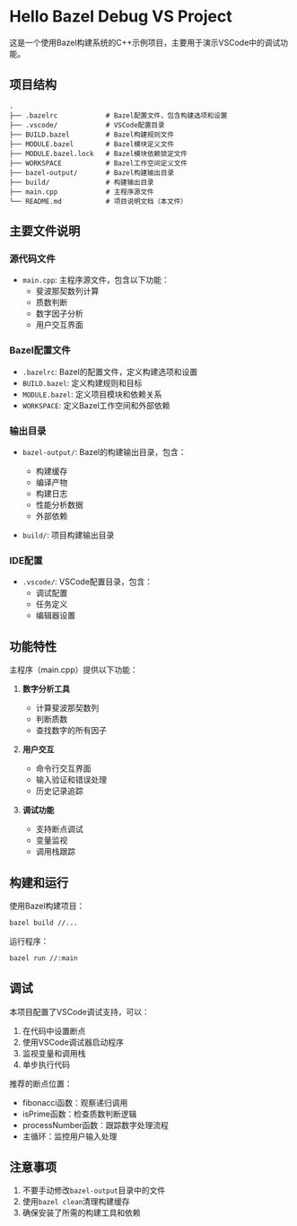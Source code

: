# Hello Bazel Debug VS Project

这是一个使用Bazel构建系统的C++示例项目，主要用于演示VSCode中的调试功能。

## 项目结构

```
.
├── .bazelrc            # Bazel配置文件，包含构建选项和设置
├── .vscode/            # VSCode配置目录
├── BUILD.bazel         # Bazel构建规则文件
├── MODULE.bazel        # Bazel模块定义文件
├── MODULE.bazel.lock   # Bazel模块依赖锁定文件
├── WORKSPACE           # Bazel工作空间定义文件
├── bazel-output/       # Bazel构建输出目录
├── build/              # 构建输出目录
├── main.cpp            # 主程序源文件
└── README.md           # 项目说明文档（本文件）
```

## 主要文件说明

### 源代码文件
- `main.cpp`: 主程序源文件，包含以下功能：
  - 斐波那契数列计算
  - 质数判断
  - 数字因子分析
  - 用户交互界面

### Bazel配置文件
- `.bazelrc`: Bazel的配置文件，定义构建选项和设置
- `BUILD.bazel`: 定义构建规则和目标
- `MODULE.bazel`: 定义项目模块和依赖关系
- `WORKSPACE`: 定义Bazel工作空间和外部依赖

### 输出目录
- `bazel-output/`: Bazel的构建输出目录，包含：
  - 构建缓存
  - 编译产物
  - 构建日志
  - 性能分析数据
  - 外部依赖
  
- `build/`: 项目构建输出目录

### IDE配置
- `.vscode/`: VSCode配置目录，包含：
  - 调试配置
  - 任务定义
  - 编辑器设置

## 功能特性

主程序（main.cpp）提供以下功能：

1. **数字分析工具**
   - 计算斐波那契数列
   - 判断质数
   - 查找数字的所有因子

2. **用户交互**
   - 命令行交互界面
   - 输入验证和错误处理
   - 历史记录追踪

3. **调试功能**
   - 支持断点调试
   - 变量监视
   - 调用栈跟踪

## 构建和运行

使用Bazel构建项目：
```bash
bazel build //...
```

运行程序：
```bash
bazel run //:main
```

## 调试

本项目配置了VSCode调试支持，可以：
1. 在代码中设置断点
2. 使用VSCode调试器启动程序
3. 监视变量和调用栈
4. 单步执行代码

推荐的断点位置：
- fibonacci函数：观察递归调用
- isPrime函数：检查质数判断逻辑
- processNumber函数：跟踪数字处理流程
- 主循环：监控用户输入处理

## 注意事项

1. 不要手动修改`bazel-output`目录中的文件
2. 使用`bazel clean`清理构建缓存
3. 确保安装了所需的构建工具和依赖